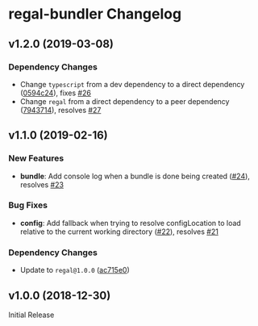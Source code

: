 # regal-bundler Changelog

## v1.2.0 (2019-03-08)

### Dependency Changes
* Change `typescript` from a dev dependency to a direct dependency ([0594c24](https://github.com/regal/regal-bundler/commit/0594c24f661b00c434571b8ab82f01a2bb51422b)), fixes [#26](https://github.com/regal/regal-bundler/issues/26)
* Change `regal` from a direct dependency to a peer dependency ([7943714](https://github.com/regal/regal-bundler/commit/79437148319203158d542627deef04cf5c8a5204)), resolves [#27](https://github.com/regal/regal-bundler/issues/27)

## v1.1.0 (2019-02-16)

### New Features
* **bundle**: Add console log when a bundle is done being created ([#24](https://github.com/regal/regal-bundler/pull/24)), resolves [#23](https://github.com/regal/regal-bundler/pull/23)

### Bug Fixes
* **config**: Add fallback when trying to resolve configLocation to load relative to the current working directory ([#22](https://github.com/regal/regal-bundler/pull/22)), resolves [#21](https://github.com/regal/regal-bundler/pull/21)

### Dependency Changes
* Update to `regal@1.0.0` ([ac715e0](https://github.com/regal/regal-bundler/commit/ac715e07ded49bc9107accc2e493366957e44478))

## v1.0.0 (2018-12-30)
Initial Release